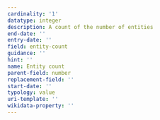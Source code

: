 ```yaml
---
cardinality: '1'
datatype: integer
description: A count of the number of entities
end-date: ''
entry-date: ''
field: entity-count
guidance: ''
hint: ''
name: Entity count
parent-field: number
replacement-field: ''
start-date: ''
typology: value
uri-template: ''
wikidata-property: ''
---
```

